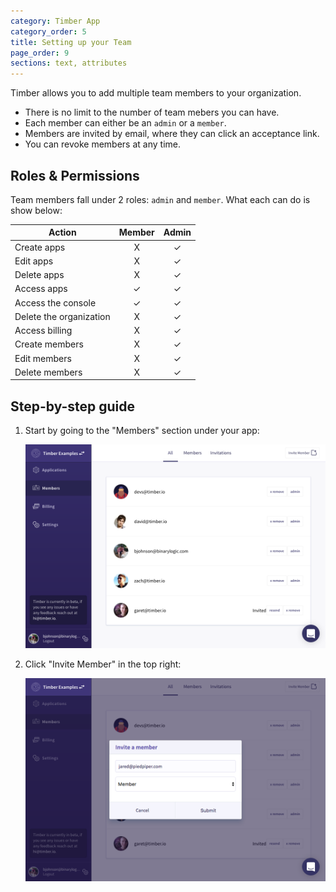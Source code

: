 ```yaml
---
category: Timber App
category_order: 5
title: Setting up your Team
page_order: 9
sections: text, attributes
---
```


Timber allows you to add multiple team members to your organization.

* There is no limit to the number of team mebers you can have.
* Each member can either be an `admin` or a `member`.
* Members are invited by email, where they can click an acceptance link.
* You can revoke members at any time.


## Roles & Permissions

Team members fall under 2 roles: `admin` and `member`. What each can do is show below:

Action | Member | Admin
-------|:------:|:------:
Create apps | X | ✓
Edit apps | X | ✓
Delete apps | X | ✓
Access apps | ✓ | ✓
Access the console | ✓ | ✓
Delete the organization | X | ✓
Access billing | X | ✓
Create members | X | ✓
Edit members | X | ✓
Delete members | X | ✓


## Step-by-step guide

1. Start by going to the "Members" section under your app:

    ![Members](/assets/img/docs/setting-up-team/members-list.png)

2. Click "Invite Member" in the top right:

    ![New member](/assets/img/docs/setting-up-team/new-member.png)
